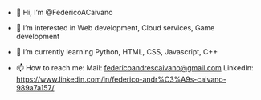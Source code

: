 - 👋 Hi, I’m @FedericoACaivano
- 👀 I’m interested in Web development, Cloud services, Game development
- 🌱 I’m currently learning Python, HTML, CSS, Javascript, C++

- 📫 How to reach me: 
Mail: federicoandrescaivano@gmail.com
LinkedIn: https://www.linkedin.com/in/federico-andr%C3%A9s-caivano-989a7a157/
